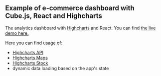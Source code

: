 ## Example of e-commerce dashboard with Cube.js, React and Highcharts

The analytics dashboard with [Highcharts](https://www.highcharts.com/) and React.
You can find [the live demo here.](https://highcharts.cubecloudapp.dev/)

Here you can find usage of:

- [Highcharts API](https://www.highcharts.com/blog/products/highcharts/)
- [Highcharts Maps](https://www.highcharts.com/products/maps/)
- [Highcharts Stock](https://www.highcharts.com/products/stock/)
- dynamic data loading based on the app's state
